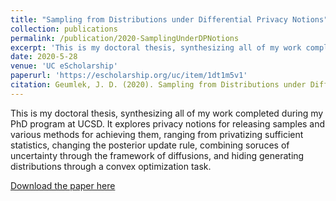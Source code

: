 ```yaml
---
title: "Sampling from Distributions under Differential Privacy Notions"
collection: publications
permalink: /publication/2020-SamplingUnderDPNotions
excerpt: 'This is my doctoral thesis, synthesizing all of my work completed during my PhD program at UCSD. It explores privacy notions for releasing samples and various methods for achieving them, ranging from privatizing sufficient statistics, changing the posterior update rule, combining soruces of uncertainty through the framework of diffusions, and hiding generating distributions through a convex optimization task.'
date: 2020-5-28
venue: 'UC eScholarship'
paperurl: 'https://escholarship.org/uc/item/1dt1m5v1'
citation: Geumlek, J. D. (2020). Sampling from Distributions under Differential Privacy Notions. UC San Diego. ProQuest ID: Geumlek_ucsd_0033D_19410. Merritt ID: ark:/13030/m5p03hfr. Retrieved from https://escholarship.org/uc/item/1dt1m5v1
---
```


This is my doctoral thesis, synthesizing all of my work completed during my PhD program at UCSD. It explores privacy notions for releasing samples and various methods for achieving them, ranging from privatizing sufficient statistics, changing the posterior update rule, combining soruces of uncertainty through the framework of diffusions, and hiding generating distributions through a convex optimization task.

[Download the  paper here](https://escholarship.org/uc/item/1dt1m5v1)
